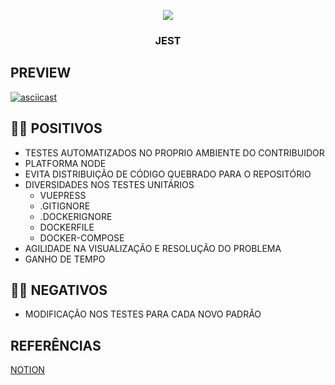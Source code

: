 <p align="center">
<img src="https://upload.wikimedia.org/wikipedia/commons/thumb/5/5c/Naipe_espadas.png/216px-Naipe_espadas.png">
</p>


<p align="center">
<h3 style="text-align:center"> JEST </h3>
</p>

## PREVIEW

[![asciicast](https://asciinema.org/a/iWFk2LLT3Ytqw9873uM3ekBFm.svg)](https://asciinema.org/a/iWFk2LLT3Ytqw9873uM3ekBFm)


## 👍🏽 POSITIVOS

-  TESTES  AUTOMATIZADOS NO PROPRIO AMBIENTE DO CONTRIBUIDOR
-  PLATFORMA NODE
-  EVITA DISTRIBUIÇÃO DE CÓDIGO QUEBRADO PARA O REPOSITÓRIO
-  DIVERSIDADES NOS TESTES UNITÁRIOS
    -  VUEPRESS
    -  .GITIGNORE
    -  .DOCKERIGNORE
    -  DOCKERFILE
    -  DOCKER-COMPOSE
-  AGILIDADE NA VISUALIZAÇÃO E RESOLUÇÃO DO PROBLEMA
-  GANHO DE TEMPO


## 👎🏽 NEGATIVOS 

- MODIFICAÇÃO NOS TESTES PARA CADA NOVO PADRÃO



## REFERÊNCIAS 

[NOTION](https://www.notion.so/Melhorias-5177946d93ce4ee593c17e3da11215a4)

